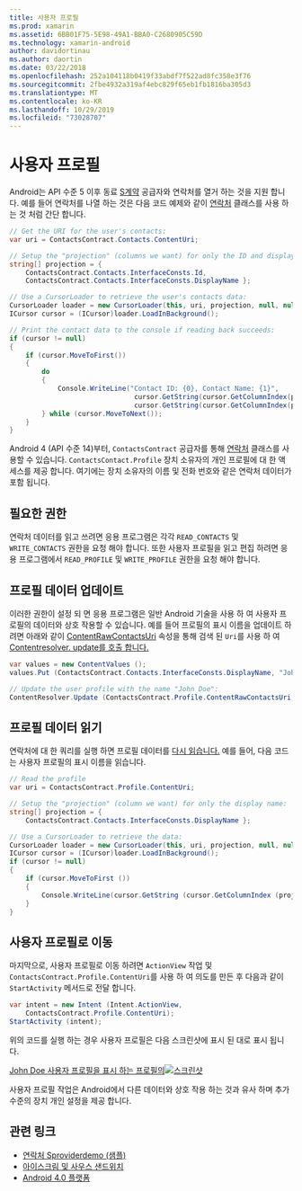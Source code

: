 ```yaml
---
title: 사용자 프로필
ms.prod: xamarin
ms.assetid: 6BB01F75-5E98-49A1-BBA0-C2680905C59D
ms.technology: xamarin-android
author: davidortinau
ms.author: daortin
ms.date: 03/22/2018
ms.openlocfilehash: 252a104118b0419f33abdf7f522ad8fc358e3f76
ms.sourcegitcommit: 2fbe4932a319af4ebc829f65eb1fb1816ba305d3
ms.translationtype: MT
ms.contentlocale: ko-KR
ms.lasthandoff: 10/29/2019
ms.locfileid: "73028707"
---
```

# <a name="user-profile"></a>사용자 프로필

Android는 API 수준 5 이후 동료 [S계약](xref:Android.Provider.ContactsContract) 공급자와 연락처를 열거 하는 것을 지원 합니다. 예를 들어 연락처를 나열 하는 것은 다음 코드 예제와 같이 [연락처](xref:Android.Provider.ContactsContract.Contacts) 클래스를 사용 하는 것 처럼 간단 합니다.

```csharp
// Get the URI for the user's contacts:
var uri = ContactsContract.Contacts.ContentUri;

// Setup the "projection" (columns we want) for only the ID and display name:
string[] projection = {
    ContactsContract.Contacts.InterfaceConsts.Id, 
    ContactsContract.Contacts.InterfaceConsts.DisplayName };

// Use a CursorLoader to retrieve the user's contacts data:
CursorLoader loader = new CursorLoader(this, uri, projection, null, null, null);
ICursor cursor = (ICursor)loader.LoadInBackground();

// Print the contact data to the console if reading back succeeds:
if (cursor != null)
{
    if (cursor.MoveToFirst())
    {
        do
        {
            Console.WriteLine("Contact ID: {0}, Contact Name: {1}",
                               cursor.GetString(cursor.GetColumnIndex(projection[0])),
                               cursor.GetString(cursor.GetColumnIndex(projection[1])));
        } while (cursor.MoveToNext());
    }
}
```

Android 4 (API 수준 14)부터, `ContactsContract` 공급자를 통해 [연락처](xref:Android.Provider.ContactsContract.Profile) 클래스를 사용할 수 있습니다. `ContactsContact.Profile` 장치 소유자의 개인 프로필에 대 한 액세스를 제공 합니다. 여기에는 장치 소유자의 이름 및 전화 번호와 같은 연락처 데이터가 포함 됩니다.

## <a name="required-permissions"></a>필요한 권한

연락처 데이터를 읽고 쓰려면 응용 프로그램은 각각 `READ_CONTACTS` 및 `WRITE_CONTACTS` 권한을 요청 해야 합니다.
또한 사용자 프로필을 읽고 편집 하려면 응용 프로그램에서 `READ_PROFILE` 및 `WRITE_PROFILE` 권한을 요청 해야 합니다.

## <a name="updating-profile-data"></a>프로필 데이터 업데이트

이러한 권한이 설정 되 면 응용 프로그램은 일반 Android 기술을 사용 하 여 사용자 프로필의 데이터와 상호 작용할 수 있습니다. 예를 들어 프로필의 표시 이름을 업데이트 하려면 아래와 같이 [ContentRawContactsUri](xref:Android.Provider.ContactsContract.Profile.ContentRawContactsUri) 속성을 통해 검색 된 `Uri`를 사용 하 여 [Contentresolver. update를 호출 합니다.](xref:Android.Content.ContentResolver.Update*)

```csharp
var values = new ContentValues ();
values.Put (ContactsContract.Contacts.InterfaceConsts.DisplayName, "John Doe");

// Update the user profile with the name "John Doe":
ContentResolver.Update (ContactsContract.Profile.ContentRawContactsUri, values, null, null);
```

## <a name="reading-profile-data"></a>프로필 데이터 읽기

연락처에 대 한 쿼리를 실행 하면 프로필 데이터를 [다시 읽습니다.](xref:Android.Provider.ContactsContract.Profile.ContentUri) 예를 들어, 다음 코드는 사용자 프로필의 표시 이름을 읽습니다.

```csharp
// Read the profile
var uri = ContactsContract.Profile.ContentUri;

// Setup the "projection" (column we want) for only the display name:
string[] projection = {
    ContactsContract.Contacts.InterfaceConsts.DisplayName };

// Use a CursorLoader to retrieve the data:
CursorLoader loader = new CursorLoader(this, uri, projection, null, null, null);
ICursor cursor = (ICursor)loader.LoadInBackground();
if (cursor != null)
{
    if (cursor.MoveToFirst ())
    {
        Console.WriteLine(cursor.GetString (cursor.GetColumnIndex (projection [0])));
    }
}
```

## <a name="navigating-to-the-user-profile"></a>사용자 프로필로 이동

마지막으로, 사용자 프로필로 이동 하려면 `ActionView` 작업 및 `ContactsContract.Profile.ContentUri`를 사용 하 여 의도를 만든 후 다음과 같이 `StartActivity` 메서드로 전달 합니다.

```csharp
var intent = new Intent (Intent.ActionView,
    ContactsContract.Profile.ContentUri);
StartActivity (intent);
```

위의 코드를 실행 하는 경우 사용자 프로필은 다음 스크린샷에 표시 된 대로 표시 됩니다.

[John Doe 사용자 프로필을 표시 하는 프로필의![스크린샷](user-profile-images/01-profile-screen-sml.png)](user-profile-images/01-profile-screen.png#lightbox)

사용자 프로필 작업은 Android에서 다른 데이터와 상호 작용 하는 것과 유사 하며 추가 수준의 장치 개인 설정을 제공 합니다.

## <a name="related-links"></a>관련 링크

- [연락처 Sproviderdemo (샘플)](https://docs.microsoft.com/samples/xamarin/monodroid-samples/contactsproviderdemo)
- [아이스크림 및 사우스 샌드위치](https://www.android.com/about/ice-cream-sandwich/)
- [Android 4.0 플랫폼](https://developer.android.com/sdk/android-4.0.html)
